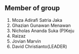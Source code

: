 ## Member of group
1. Moza Adirafi Satria Jaka
2. Ghazian Gunawan Menawan 
3. Nicholas Ananda Suka (P)Keju
4. Raizaz
5. Jovian Marvin
6. David Christianto(LEADER)

